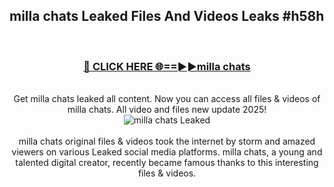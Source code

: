 ## milla chats Leaked Files And Videos Leaks #h58h
<br>
<div align="center">
<h3><a href="https://watchclip.my.id/milla chats" rel="nofollow">🔴 CLICK HERE 🌐==►►milla chats</a></h3>
<br>
Get milla chats leaked all content. Now you can access all files & videos of milla chats. All video and files new update 2025!
<br>
<a href="https://watchclip.my.id/milla chats" rel="nofollow" data-target="animated-image.originalLink"><img src="https://i.ibb.co.com/WyWwxjT/player-gif2.gif" alt="milla chats Leaked" style="max-width: 100%; display: inline-block;" data-target="animated-image.originalImage"></a>
<br><br>
milla chats original files & videos took the internet by storm and amazed viewers on various Leaked social media platforms. milla chats, a young and talented digital creator, recently became famous thanks to this interesting files & videos.
</div>
<br>